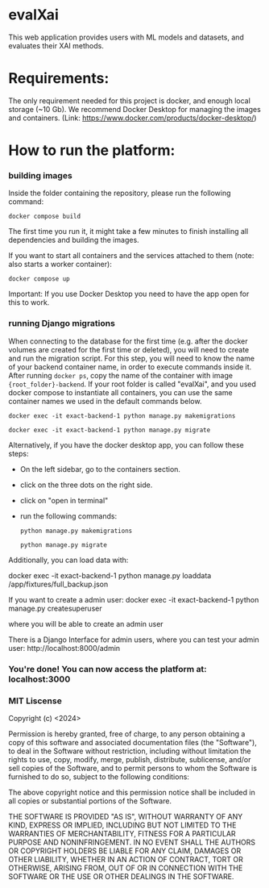# evalXai
This web application provides users with ML models and datasets, and evaluates their XAI methods.

# Requirements:

The only requirement needed for this project is docker, and enough local storage (~10 Gb).
We recommend Docker Desktop for managing the images and containers. (Link: https://www.docker.com/products/docker-desktop/)

# How to run the platform:

### building images

Inside the folder containing the repository, please run the following command:

`docker compose build`

The first time you run it, it might take a few minutes to finish installing all dependencies and building the images.

If you want to start all containers and the services attached to them (note: also starts a worker container):

`docker compose up`

Important: If you use Docker Desktop you need to have the app open for this to work.

### running Django migrations

When connecting to the database for the first time (e.g. after the docker volumes are created for the
first time or deleted), you will need to create and run the migration script.
For this step, you will need to know the name of your backend container name, in order to execute commands inside it.
After running `docker ps`, copy the name of the container with image `{root_folder}-backend`.
If your root folder is called "evalXai", and you used docker compose to instantiate all containers, you can use the
same container names we used in the default commands below.

`docker exec -it exact-backend-1 python manage.py makemigrations`

`docker exec -it exact-backend-1 python manage.py migrate`

Alternatively, if you have the docker desktop app, you can follow these steps:

- On the left sidebar, go to the containers section.
- click on the three dots on the right side.
- click on "open in terminal"
- run the following commands:

  `python manage.py makemigrations`

  `python manage.py migrate`


Additionally, you can load data with:

docker exec -it exact-backend-1 python manage.py loaddata /app/fixtures/full_backup.json


If you want to create a admin user:
docker exec -it exact-backend-1 python manage.py createsuperuser

where you will be able to create an admin user

There is a Django Interface for admin users, where you can test your admin user:
http://localhost:8000/admin



### You're done! You can now access the platform at: localhost:3000

### MIT Liscense

Copyright (c) <2024>

Permission is hereby granted, free of charge, to any person obtaining a copy of this software and associated documentation files (the "Software"), to deal in the Software without restriction, including without limitation the rights to use, copy, modify, merge, publish, distribute, sublicense, and/or sell copies of the Software, and to permit persons to whom the Software is furnished to do so, subject to the following conditions:

The above copyright notice and this permission notice shall be included in all copies or substantial portions of the Software.

THE SOFTWARE IS PROVIDED "AS IS", WITHOUT WARRANTY OF ANY KIND, EXPRESS OR IMPLIED, INCLUDING BUT NOT LIMITED TO THE WARRANTIES OF MERCHANTABILITY, FITNESS FOR A PARTICULAR PURPOSE AND NONINFRINGEMENT. IN NO EVENT SHALL THE AUTHORS OR COPYRIGHT HOLDERS BE LIABLE FOR ANY CLAIM, DAMAGES OR OTHER LIABILITY, WHETHER IN AN ACTION OF CONTRACT, TORT OR OTHERWISE, ARISING FROM, OUT OF OR IN CONNECTION WITH THE SOFTWARE OR THE USE OR OTHER DEALINGS IN THE SOFTWARE.
